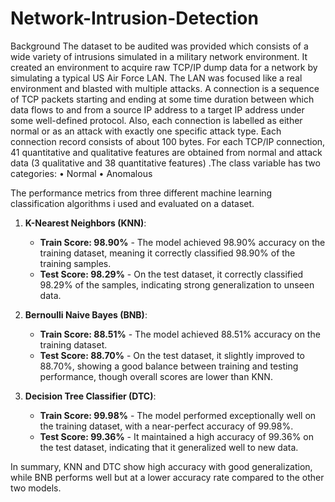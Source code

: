 # Network-Intrusion-Detection

Background
The dataset to be audited was provided which consists of a wide variety of intrusions simulated in a military network environment. It created an environment to acquire raw TCP/IP dump data for a network by simulating a typical US Air Force LAN. The LAN was focused like a real environment and blasted with multiple attacks. A connection is a sequence of TCP packets starting and ending at some time duration between which data flows to and from a source IP address to a target IP address under some well-defined protocol. Also, each connection is labelled as either normal or as an attack with exactly one specific attack type. Each connection record consists of about 100 bytes.
For each TCP/IP connection, 41 quantitative and qualitative features are obtained from normal and attack data (3 qualitative and 38 quantitative features) .The class variable has two categories:
• Normal
• Anomalous

The performance metrics  from three different machine learning classification algorithms i used and evaluated on a dataset.
1. **K-Nearest Neighbors (KNN)**:
   - **Train Score: 98.90%** - The model achieved 98.90% accuracy on the training dataset, meaning it correctly classified 98.90% of the training samples.
   - **Test Score: 98.29%** - On the test dataset, it correctly classified 98.29% of the samples, indicating strong generalization to unseen data.

2. **Bernoulli Naive Bayes (BNB)**:
   - **Train Score: 88.51%** - The model achieved 88.51% accuracy on the training dataset.
   - **Test Score: 88.70%** - On the test dataset, it slightly improved to 88.70%, showing a good balance between training and testing performance, though overall scores are lower than KNN.

3. **Decision Tree Classifier (DTC)**:
   - **Train Score: 99.98%** - The model performed exceptionally well on the training dataset, with a near-perfect accuracy of 99.98%.
   - **Test Score: 99.36%** - It maintained a high accuracy of 99.36% on the test dataset, indicating that it generalized well to new data.

In summary, KNN and DTC show high accuracy with good generalization, while BNB performs well but at a lower accuracy rate compared to the other two models.
